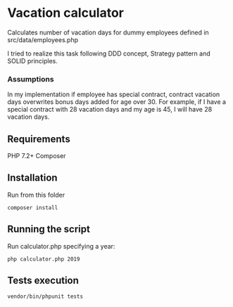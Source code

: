 # Vacation calculator
Calculates number of vacation days for dummy employees defined in src/data/employees.php

I tried to realize this task following DDD concept, Strategy pattern and SOLID principles. 

### Assumptions
In my implementation if employee has special contract, contract vacation days overwrites bonus days added for age over 30. For example, if I have a special contract with 28 vacation days and my age is 45, I will have 28 vacation days. 

## Requirements
PHP 7.2+
Composer

## Installation
Run from this folder
```
composer install
```

## Running the script
Run calculator.php specifying a year:
```
php calculator.php 2019
```

## Tests execution
```
vendor/bin/phpunit tests
```